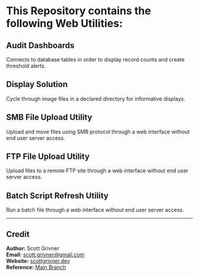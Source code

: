 # This Repository contains the following Web Utilities:

## Audit Dashboards
Connects to database tables in order to display record counts and create threshold alerts.

## Display Solution
Cycle through image files in a declared directory for informative displays.

## SMB File Upload Utility
Upload and move files using SMB protocol through a web interface without end user server access.

## FTP File Upload Utility
Upload files to a remote FTP site through a web interface without end user server access.

## Batch Script Refresh Utility
Run a batch file through a web interface without end user server access.

-----

## Credit
**Author:** Scott Grivner <br>
**Email:** scott.grivner@gmail.com <br>
**Website:** [scottgrivner.dev](https://www.scottgriv.dev) <br>
**Reference:** [Main Branch](https://github.com/scottgriv/php-web_utilities)

